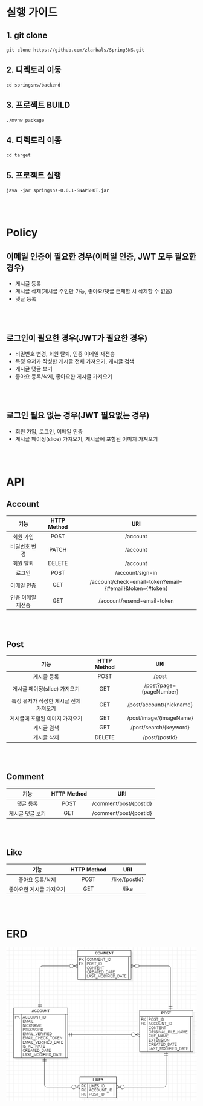 # 실행 가이드

## 1. git clone

```
git clone https://github.com/zlarbals/SpringSNS.git
```

## 2. 디렉토리 이동

```
cd springsns/backend
```

## 3. 프로젝트 BUILD

```
./mvnw package
```

## 4. 디렉토리 이동

```
cd target
```

## 5. 프로젝트 실행

```
java -jar springsns-0.0.1-SNAPSHOT.jar
```

<br></br>

# Policy

## 이메일 인증이 필요한 경우(이메일 인증, JWT 모두 필요한 경우)

- 게시글 등록
- 게시글 삭제(게시글 주인만 가능, 좋아요/댓글 존재할 시 삭제할 수 없음)
- 댓글 등록

<br></br>

## 로그인이 필요한 경우(JWT가 필요한 경우)

- 비밀번호 변경, 회원 탈퇴, 인증 이메일 재전송
- 특정 유저가 작성한 게시글 전체 가져오기, 게시글 검색
- 게시글 댓글 보기
- 좋아요 등록/삭제, 좋아요한 게시글 가져오기

<br></br>

## 로그인 필요 없는 경우(JWT 필요없는 경우)

- 회원 가입, 로그인, 이메일 인증
- 게시글 페이징(slice) 가져오기, 게시글에 포함된 이미지 가져오기

<br></br>

# API

## Account

|        기능        | HTTP Method |                           URI                            |
| :----------------: | :---------: | :------------------------------------------------------: |
|     회원 가입      |    POST     |                         /account                         |
|   비밀번호 변경    |    PATCH    |                         /account                         |
|     회원 탈퇴      |   DELETE    |                         /account                         |
|       로그인       |    POST     |                     /account/sign-in                     |
|    이메일 인증     |     GET     | /account/check-email-token?email={#email}&token={#token} |
| 인증 이메일 재전송 |     GET     |               /account/resend-email-token                |

<br></br>

## Post

|                  기능                   | HTTP Method |           URI            |
| :-------------------------------------: | :---------: | :----------------------: |
|               게시글 등록               |    POST     |          /post           |
|      게시글 페이징(slice) 가져오기      |     GET     | /post?page={pageNumber}  |
| 특정 유저가 작성한 게시글 전체 가져오기 |     GET     | /post/account/{nickname} |
|     게시글에 포함된 이미지 가져오기     |     GET     | /post/image/{imageName}  |
|               게시글 검색               |     GET     |  /post/search/{keyword}  |
|               게시글 삭제               |   DELETE    |      /post/{postId}      |

<br></br>

## Comment

|       기능       | HTTP Method |          URI           |
| :--------------: | :---------: | :--------------------: |
|    댓글 등록     |    POST     | /comment/post/{postId} |
| 게시글 댓글 보기 |     GET     | /comment/post/{postId} |

<br></br>

## Like

|           기능           | HTTP Method |      URI       |
| :----------------------: | :---------: | :------------: |
|     좋아요 등록/삭제     |    POST     | /like/{postId} |
| 좋아요한 게시글 가져오기 |     GET     |     /like      |

<br></br>

# ERD

![jpg_1](./ETC/ERD.PNG)
